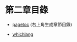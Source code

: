 # 第二章目錄

<!-- {{#include ./ch01-02-use.md}} -->

* [pagetoc](https://github.com/JorelAli/mdBook-pagetoc)  (右上角生成章節目錄)

* [whichlang](https://github.com/phoenixr-codes/mdbook-whichlang)
